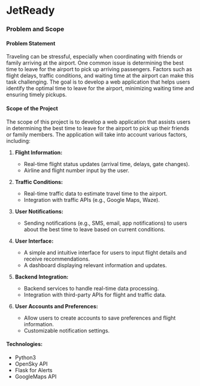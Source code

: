 # JetReady

### Problem and Scope

#### Problem Statement

Traveling can be stressful, especially when coordinating with friends or family arriving at the airport. One common issue is determining the best time to leave for the airport to pick up arriving passengers. Factors such as flight delays, traffic conditions, and waiting time at the airport can make this task challenging. The goal is to develop a web application that helps users identify the optimal time to leave for the airport, minimizing waiting time and ensuring timely pickups.

#### Scope of the Project

The scope of this project is to develop a web application that assists users in determining the best time to leave for the airport to pick up their friends or family members. The application will take into account various factors, including:

1. **Flight Information:**

   - Real-time flight status updates (arrival time, delays, gate changes).
   - Airline and flight number input by the user.

2. **Traffic Conditions:**

   - Real-time traffic data to estimate travel time to the airport.
   - Integration with traffic APIs (e.g., Google Maps, Waze).

3. **User Notifications:**

   - Sending notifications (e.g., SMS, email, app notifications) to users about the best time to leave based on current conditions.

4. **User Interface:**

   - A simple and intuitive interface for users to input flight details and receive recommendations.
   - A dashboard displaying relevant information and updates.

5. **Backend Integration:**

   - Backend services to handle real-time data processing.
   - Integration with third-party APIs for flight and traffic data.

6. **User Accounts and Preferences:**
   - Allow users to create accounts to save preferences and flight information.
   - Customizable notification settings.


#### Technologies:
* Python3
* OpenSky API
* Flask for Alerts
* GoogleMaps API
